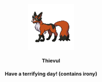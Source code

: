 <p align="center">
    <img src="https://raw.githubusercontent.com/PokeAPI/sprites/master/sprites/pokemon/828.png" width="150" height="150">
</p>
<h3 align="center"> <b>Thievul</b></h3>
<h3 align="center">Have a terrifying day! (contains irony)</h3>
